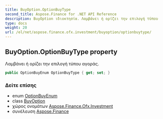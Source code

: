 ```yaml
---
title: BuyOption.OptionBuyType
second_title: Aspose.Finance for .NET API Reference
description: BuyOption ιδιοκτησία. Λαμβάνει ή ορίζει την επιλογή τύπου αγοράς.
type: docs
weight: 20
url: /el/net/aspose.finance.ofx.investment/buyoption/optionbuytype/
---
```

## BuyOption.OptionBuyType property

Λαμβάνει ή ορίζει την επιλογή τύπου αγοράς.

```csharp
public OptionBuyEnum OptionBuyType { get; set; }
```

### Δείτε επίσης

* enum [OptionBuyEnum](../../optionbuyenum/)
* class [BuyOption](../)
* χώρος ονομάτων [Aspose.Finance.Ofx.Investment](../../buyoption/)
* συνέλευση [Aspose.Finance](../../../)


